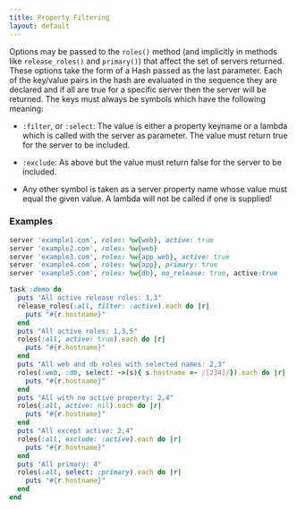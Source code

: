 ```yaml
---
title: Property Filtering
layout: default
---
```


Options may be passed to the `roles()` method (and implicitly in methods like
`release_roles()` and `primary()`) that affect the set of servers returned. These options
take the form of a Hash passed as the last parameter.  Each of the key/value pairs in the
hash are evaluated in the sequence they are declared and if all are true for a specific
server then the server will be returned. The keys must always be symbols which have the
following meaning:

* `:filter`, or `:select`: The value is either a property keyname or a lambda which is
  called with the server as parameter.  The value must return true for the server to be
  included.

* `:exclude`: As above but the value must return false for the server to be included.

* Any other symbol is taken as a server property name whose value must equal the given value.
  A lambda will not be called if one is supplied!

### Examples

```ruby
server 'example1.com', roles: %w{web}, active: true
server 'example2.com', roles: %w{web}
server 'example3.com', roles: %w{app web}, active: true
server 'example4.com', roles: %w{app}, primary: true
server 'example5.com', roles: %w{db}, no_release: true, active:true

task :demo do
  puts "All active release roles: 1,3"
  release_roles(:all, filter: :active).each do |r|
    puts "#{r.hostname}"
  end
  puts "All active roles: 1,3,5"
  roles(:all, active: true).each do |r|
    puts "#{r.hostname}"
  end
  puts "All web and db roles with selected names: 2,3"
  roles(:web, :db, select: ->(s){ s.hostname =~ /[234]/}).each do |r|
    puts "#{r.hostname}"
  end
  puts "All with no active property: 2,4"
  roles(:all, active: nil).each do |r|
    puts "#{r.hostname}"
  end
  puts "All except active: 2,4"
  roles(:all, exclude: :active).each do |r|
    puts "#{r.hostname}"
  end
  puts "All primary: 4"
  roles(:all, select: :primary).each do |r|
    puts "#{r.hostname}"
  end
end
```
